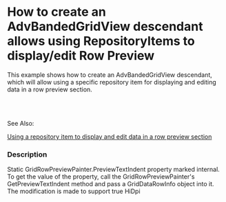 # How to create an AdvBandedGridView descendant allows using RepositoryItems to display/edit Row Preview


<p>This example shows how to create an AdvBandedGridView descendant, which will allow using a specific repository item for displaying and editing data in a row preview section.</p><br />
<p><br />
See Also:</p><p><a href="https://www.devexpress.com/Support/Center/p/K18341">Using a repository item to display and edit data in a row preview section</a></p>


<h3>Description</h3>

Static&nbsp;GridRowPreviewPainter.PreviewTextIndent property marked internal. To get the value of the property, call the GridRowPreviewPainter's GetPreviewTextIndent method and pass a GridDataRowInfo object into it. The modification is made to support true HiDpi

<br/>


